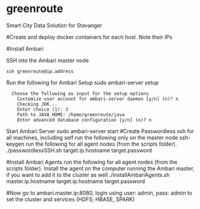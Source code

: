 # greenroute
Smart City Data Solution for Stavanger

#Create and deploy docker containers for each host. Note their IPs

#Install Ambari

  SSH into the Ambari master node
  
    ssh greenroute@ip.address
    
  Run the following for Ambari Setup
    sudo ambari-server setup
    
      Choose the following as input for the setup options
        Customize user account for ambari-server daemon [y/n] (n)? n
        Checking JDK...
        Enter choice (1): 3
        Path to JAVA_HOME: /home/greenroute/java
        Enter advanced database configuration [y/n] (n)? n
  
  Start Ambari Server
    sudo ambari-server start
#Create Passwordless ssh for all machines, including self
  run the following only on the master node
    ssh-keygen
  run the following for all agent nodes (from the scripts folder). 
      ./passwordlessSSH.sh target.ip.hostname target.password

#Install Ambari Agents
  run the following for all agent nodes (from the scripts folder). Install the agent on the computer running the Ambari master, if you want to add it to the cluster as well
    ./installAmbariAgents.sh master.ip.hostname target.ip.hostname target.password

#Now go to ambari.master.ip:8080,  login using user: admin, pass: admin to set the cluster and services (HDFS; HBASE, SPARK)
